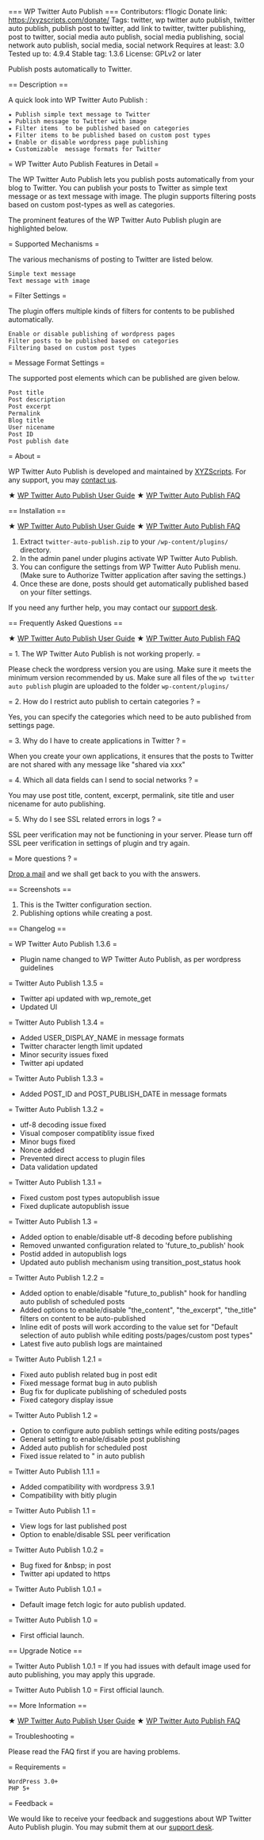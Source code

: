 === WP Twitter Auto Publish ===
Contributors: f1logic
Donate link: https://xyzscripts.com/donate/
Tags:  twitter, wp twitter auto publish, twitter auto publish, publish post to twitter, add link to twitter, twitter publishing, post to twitter, social media auto publish, social media publishing, social network auto publish, social media, social network
Requires at least: 3.0
Tested up to: 4.9.4
Stable tag: 1.3.6
License: GPLv2 or later

Publish posts automatically to Twitter.

== Description ==

A quick look into WP Twitter Auto Publish :

	★ Publish simple text message to Twitter
	★ Publish message to Twitter with image
	★ Filter items  to be published based on categories
	★ Filter items to be published based on custom post types
	★ Enable or disable wordpress page publishing
	★ Customizable  message formats for Twitter


= WP Twitter Auto Publish Features in Detail =

The WP Twitter Auto Publish lets you publish posts automatically from your blog to Twitter. You can publish your posts to Twitter as simple text message or as text message with image. The plugin supports filtering posts based on  custom post-types as well as categories.

The prominent features of  the WP Twitter Auto Publish plugin are highlighted below.

= Supported Mechanisms =

The various mechanisms of posting to Twitter are listed below. 

    Simple text message
    Text message with image

= Filter Settings =

The plugin offers multiple kinds of filters for contents to be published automatically.

    Enable or disable publishing of wordpress pages
    Filter posts to be published based on categories
    Filtering based on custom post types

= Message Format Settings =

The supported post elements which can be published are given below.

    Post title 
    Post description
    Post excerpt
    Permalink
    Blog title
    User nicename
    Post ID
    Post publish date


= About =

WP Twitter Auto Publish is developed and maintained by [XYZScripts](https://xyzscripts.com/ "xyzscripts.com"). For any support, you may [contact us](https://xyzscripts.com/support/ "XYZScripts Support").

★ [WP Twitter Auto Publish User Guide](http://help.xyzscripts.com/docs/twitter-auto-publish/ "WP Twitter Auto Publish User Guide")
★ [WP Twitter Auto Publish FAQ](http://help.xyzscripts.com/docs/twitter-auto-publish/faq/ "WP Twitter Auto Publish FAQ")

== Installation ==

★ [WP Twitter Auto Publish User Guide](http://help.xyzscripts.com/docs/twitter-auto-publish/installation/ "WP Twitter Auto Publish User Guide")
★ [WP Twitter Auto Publish FAQ](http://help.xyzscripts.com/docs/twitter-auto-publish/faq/ "WP Twitter Auto Publish FAQ")

1. Extract `twitter-auto-publish.zip` to your `/wp-content/plugins/` directory.
2. In the admin panel under plugins activate WP Twitter Auto Publish.
3. You can configure the settings from WP Twitter Auto Publish menu. (Make sure to Authorize Twitter application after saving the settings.)
4. Once these are done, posts should get automatically published based on your filter settings.

If you need any further help, you may contact our [support desk](https://xyzscripts.com/support/ "XYZScripts Support").

== Frequently Asked Questions ==

★ [WP Twitter Auto Publish User Guide](http://help.xyzscripts.com/docs/twitter-auto-publish/user-guide/ "WP Twitter Auto Publish User Guide")
★ [WP Twitter Auto Publish FAQ](http://help.xyzscripts.com/docs/twitter-auto-publish/faq/ "WP Twitter Auto Publish FAQ")

= 1. The WP Twitter Auto Publish is not working properly. =

Please check the wordpress version you are using. Make sure it meets the minimum version recommended by us. Make sure all files of the `wp twitter auto publish` plugin are uploaded to the folder `wp-content/plugins/`


= 2. How do I restrict auto publish to certain categories ? =

Yes, you can specify the categories which need to be auto published from settings page.


= 3. Why do I have to create applications in Twitter ? =

When you create your own applications, it ensures that the posts to Twitter are not shared with any message like "shared via xxx"


= 4. Which  all data fields can I send to social networks ? =

You may use post title, content, excerpt, permalink, site title and user nicename for auto publishing.


= 5. Why do I see SSL related errors in logs ? =

SSL peer verification may not be functioning in your server. Please turn off SSL peer verification in settings of plugin and try again.


= More questions ? =

[Drop a mail](https://xyzscripts.com/support/ "XYZScripts Support") and we shall get back to you with the answers.


== Screenshots ==

1. This is the Twitter configuration section.
2. Publishing options while creating a post.

== Changelog ==

= WP Twitter Auto Publish 1.3.6 =
* Plugin name changed to WP Twitter Auto Publish, as per wordpress guidelines

= Twitter Auto Publish 1.3.5 =
* Twitter api updated with wp_remote_get
* Updated UI

= Twitter Auto Publish 1.3.4 =
* Added USER_DISPLAY_NAME in message formats
* Twitter character length limit updated
* Minor security issues fixed
* Twitter api updated

= Twitter Auto Publish 1.3.3 =
* Added POST_ID and POST_PUBLISH_DATE in message formats

= Twitter Auto Publish 1.3.2 =
* utf-8 decoding issue fixed
* Visual composer compatiblity issue fixed
* Minor bugs fixed
* Nonce added
* Prevented direct access to plugin files
* Data validation updated

= Twitter Auto Publish 1.3.1 =
* Fixed custom post types autopublish issue	
* Fixed duplicate autopublish issue

= Twitter Auto Publish 1.3 =
* Added option to enable/disable utf-8 decoding before publishing	
* Removed unwanted configuration related to 'future_to_publish' hook
* Postid added in autopublish logs
* Updated auto publish mechanism using transition_post_status hook

= Twitter Auto Publish 1.2.2 =
* Added option to enable/disable "future_to_publish" hook for handling auto publish of scheduled posts	
* Added options to enable/disable "the_content", "the_excerpt", "the_title" filters on content to be auto-published
* Inline edit of posts will work according to the value set for "Default selection of auto publish while editing posts/pages/custom post types" 
* Latest five auto publish logs are maintained

= Twitter Auto Publish 1.2.1 =
* Fixed auto publish related bug in post edit
* Fixed message format bug in auto publish
* Bug fix for duplicate publishing of scheduled posts
* Fixed category display issue

= Twitter Auto Publish 1.2 =
* Option to configure auto publish settings while editing posts/pages
* General setting to enable/disable post publishing
* Added auto publish for scheduled post
* Fixed issue related to \" in auto publish

= Twitter Auto Publish 1.1.1 =
* Added compatibility with wordpress 3.9.1
* Compatibility with bitly plugin

= Twitter Auto Publish 1.1 =
* View logs for last published post
* Option to enable/disable SSL peer verification

= Twitter Auto Publish 1.0.2 =
* Bug fixed for &amp;nbsp; in post
* Twitter api updated to https

= Twitter Auto Publish 1.0.1 =
* Default image fetch logic for auto publish updated.

= Twitter Auto Publish 1.0 =
* First official launch.

== Upgrade Notice ==

= Twitter Auto Publish 1.0.1 =
If you had issues  with default image used for auto publishing, you may apply this upgrade.

= Twitter Auto Publish 1.0 =
First official launch.

== More Information ==

★ [WP Twitter Auto Publish User Guide](http://help.xyzscripts.com/docs/twitter-auto-publish/ "WP Twitter Auto Publish User Guide")
★ [WP Twitter Auto Publish FAQ](http://help.xyzscripts.com/docs/twitter-auto-publish/faq/ "WP Twitter Auto Publish FAQ")

= Troubleshooting =

Please read the FAQ first if you are having problems.

= Requirements =

    WordPress 3.0+
    PHP 5+ 

= Feedback =

We would like to receive your feedback and suggestions about WP Twitter Auto Publish plugin. You may submit them at our [support desk](https://xyzscripts.com/support/ "XYZScripts Support").
